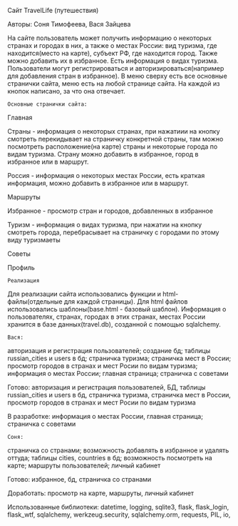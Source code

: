 Сайт TravelLife (путешествия)

Авторы: Соня Тимофеева, Вася Зайцева

На сайте пользователь может получить информацию о некоторых странах и городах в них, а также о местах России: вид туризма, где находится(место на карте), субъект РФ, где находится город. Также можно добавить их в избранное. Есть информация о видах туризма. Пользователи могут регистрироваться и авторизироваться(например для добавления стран в избранное). В меню сверху есть все основные странички сайта, меню есть на любой странице сайта. На каждой из кнопок написано, за что она отвечает.

    Основные странички сайта:

Главная

Страны - информация о некоторых странах, при нажатиии на кнопку смотреть перекидывает на страничку конкретной страны, там можно посмотреть расположение(на карте) страны и некоторые города по видам туризма. Страну можно добавить в избранное, город в избранное или в маршрут.

Россия - информация о некоторых местах России, есть краткая информация, можно добавить в избранное или в маршрут.

Маршруты

Избранное - просмотр стран и городов, добавленных в избранное

Туризм - информация о видах туризма, при нажатии на кнопку смотреть города, перебрасывает на страничку с городами по этому виду туризмаеты

Советы

Профиль

	Реализация
 
Для реализации сайта использовались функции и html-файлы(отдельные для каждой страницы). Для html файлов использовались шаблоны(base.html - базовый шаблон). Информация о пользователях, странах, городах в этих странах, местах России хранится в базе данных(travel.db), созданной с помощью sqlalchemy.

    Вася:

авторизация и регистрация пользователей; создание бд; таблицы russian_cities и users в бд; страничка туризма; страничка мест в России; просмотр городов в странах и мест Росии по видам туризма; информация о местах России; главная страница; страничка с советами

Готово: авторизация и регистрация пользователей, БД, таблицы russian_cities и users в бд, страничка туризма, страничка мест в России, просмотр городов в странах и мест Росии по видам туризма

В разработке:  информация о местах России, главная страница; страничка с советами

	Соня:

страничка со странами; возможность добавлять в избранное и удалять оттуда; таблицы cities, countries в бд; возможность посмотреть на карте; маршруты пользователей; личный кабинет

Готово: избранное, бд, страничка со странами

Доработать: просмотр на карте, маршруты, личный кабинет

Использованные библиотеки: datetime, logging, sqlite3, flask, flask_login, flask_wtf, sqlalchemy, werkzeug.security, sqlalchemy.orm, requests, PIL, io, 
